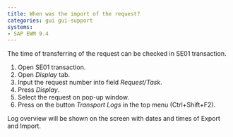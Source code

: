 ```yaml
---
title: When was the import of the request?
categories: gui gui-support
systems:
- SAP EWM 9.4
---
```




The time of transferring of the request can be checked in SE01 transaction.

1. Open SE01 transaction.
2. Open *Display* tab.
3. Input the request number into field *Request/Task*.
4. Press *Display*.
5. Select the request on pop-up window.
6. Press on the button *Transport Logs* in the top menu (Ctrl+Shift+F2).

Log overview will be shown on the screen with dates and times of Export and Import.
